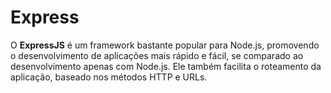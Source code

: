 # Express 

O **ExpressJS** é um framework bastante popular para Node.js, promovendo o desenvolvimento de aplicações mais rápido e fácil, se comparado ao desenvolvimento apenas com Node.js. Ele também facilita o roteamento da aplicação, baseado nos métodos HTTP e URLs.